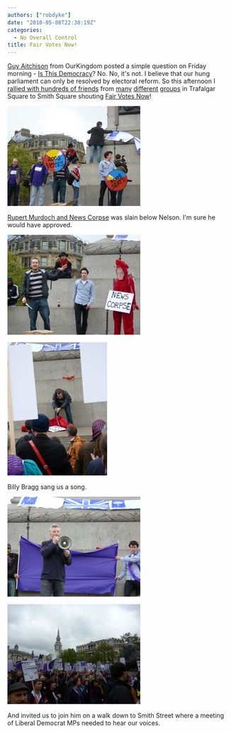 ```yaml
---
authors: ["robdyke"]
date: "2010-05-08T22:38:19Z"
categories:
  - No Overall Control
title: Fair Votes Now!
---
```

[Guy Aitchison](http://www.opendemocracy.net/authors/guy-aitchison) from OurKingdom posted a simple question on Friday morning - [Is This Democracy](http://www.opendemocracy.net/ourkingdom/guy-aitchison/is-this-democracy)? No. No, it's not. I believe that our hung parliament can only be resolved by electoral reform. So this afternoon I [rallied with hundreds of friends](http://www.takebackparliament.com) from [many](http://votefordemocracy.org.uk/) [different](http://www.opendemocracy.net/) [groups](http://www.power2010.org.uk//) in Trafalgar Square to Smith Square shouting [Fair Votes Now](http://www.takebackparliament.com)!

[<img class="aligncenter size-medium wp-image-377" title="Pie Charts" src="/pubfiles/2010/05/P1000621-300x225.jpg" alt="" width="300" height="225" />](/pubfiles/2010/05/P1000621.jpg)

[Rupert Murdoch and News Corpse](http://www.independent.co.uk/news/uk/politics/independent-battlebus-comes-to-the-seat-of-power-1950692.html) was slain below Nelson. I'm sure he would have approved.

[<img class="aligncenter size-medium wp-image-378" title="News Corpse" src="/pubfiles/2010/05/P1000627-300x225.jpg" alt="" width="300" height="225" />](/pubfiles/2010/05/P1000627.jpg)



[<img class="aligncenter size-medium wp-image-379" title="Slay the News Corpse Dragon" src="/pubfiles/2010/05/P1000629-e1273345730490-225x300.jpg" alt="" width="225" height="300" />](/pubfiles/2010/05/P1000629-e1273345730490.jpg)

Billy Bragg sang us a song.

[<img src="/pubfiles/2010/05/P1000633-300x225.jpg" alt="" title="Billy Bragg" width="300" height="225" class="alignleft size-medium wp-image-382" />](/pubfiles/2010/05/P1000633.jpg)

[<img src="/pubfiles/2010/05/P1000637-300x225.jpg" alt="" title="The assembled demonstrators" width="300" height="225" class="alignleft size-medium wp-image-384" />](/pubfiles/2010/05/P1000637.jpg)

And invited us to join him on a walk down to Smith Street where a meeting of Liberal Democrat MPs needed to hear our voices.